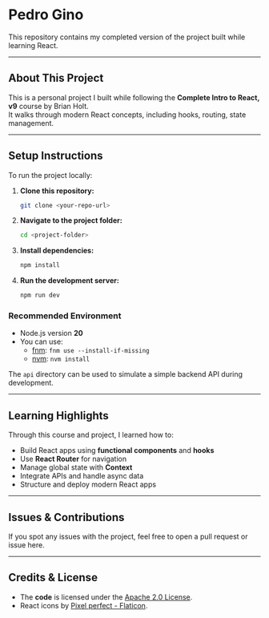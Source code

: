 # Pedro Gino

This repository contains my completed version of the project built while learning React.

---

## About This Project

This is a personal project I built while following the **Complete Intro to React, v9** course by Brian Holt.  
It walks through modern React concepts, including hooks, routing, state management.

---

## Setup Instructions

To run the project locally:

1. **Clone this repository:**
   ```bash
   git clone <your-repo-url>
   ```

2. **Navigate to the project folder:**
   ```bash
   cd <project-folder>
   ```

3. **Install dependencies:**
   ```bash
   npm install
   ```

4. **Run the development server:**
   ```bash
   npm run dev
   ```

### Recommended Environment

* Node.js version **20**
* You can use:
  * [fnm](https://github.com/Schniz/fnm): `fnm use --install-if-missing`
  * [nvm](https://github.com/nvm-sh/nvm): `nvm install`

The `api` directory can be used to simulate a simple backend API during development.

---

## Learning Highlights

Through this course and project, I learned how to:

* Build React apps using **functional components** and **hooks**
* Use **React Router** for navigation
* Manage global state with **Context**
* Integrate APIs and handle async data
* Structure and deploy modern React apps

---

## Issues & Contributions

If you spot any issues with the project, feel free to open a pull request or issue here.  

---

## Credits & License

* The **code** is licensed under the [Apache 2.0 License](https://www.apache.org/licenses/LICENSE-2.0).
* React icons by [Pixel perfect - Flaticon](https://www.flaticon.com/free-icons/react).
